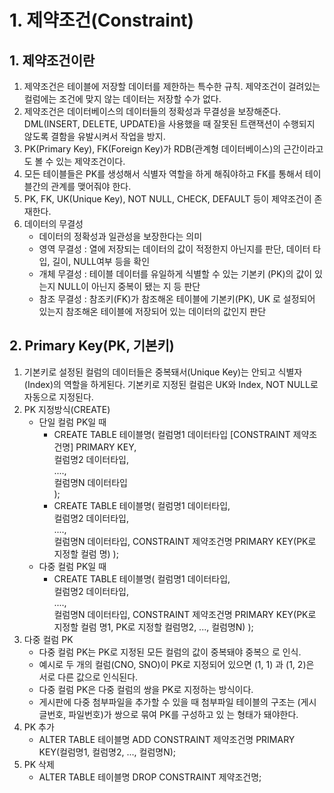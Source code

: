 # 1. 제약조건(Constraint)
## 1. 제약조건이란
1. 제약조건은 테이블에 저장할 데이터를 제한하는 특수한 규칙. 제약조건이 걸려있는 컬럼에는 조건에 맞지 않는 데이터는 저장할 수가 없다.
2. 제약조건은 데이터베이스의 데이터들의 정확성과 무결성을 보장해준다. DML(INSERT, DELETE, UPDATE)을 사용했을 때 잘못된 트랜잭션이 수행되지 않도록 결함을 유발시켜서 작업을 방지.
3. PK(Primary Key), FK(Foreign Key)가 RDB(관계형 데이터베이스)의 근간이라고도 볼 수 있는 제약조건이다.
4. 모든 테이블들은 PK를 생성해서 식별자 역할을 하게 해줘야하고 FK를 통해서 테이블간의 관계를 맺어줘야 한다.
5. PK, FK, UK(Unique Key), NOT NULL, CHECK, DEFAULT 등이 제약조건이 존재한다. 
6. 데이터의 무결성
    - 데이터의 정확성과 일관성을 보장한다는 의미
    - 영역 무결성 : 열에 저장되는 데이터의 값이 적정한지 아닌지를 
                   판단, 데이터 타입, 길이, NULL여부 등을 확인
    - 개체 무결성 : 테이블 데이터를 유일하게 식별할 수 있는 기본키
                   (PK)의 값이 있는지 NULL이 아닌지 중복이 됐는
                   지 등 판단
    - 참조 무결성 : 참조키(FK)가 참조해온 테이블에 기본키(PK), UK
                   로 설정되어 있는지 참조해온 테이블에 저장되어 
                   있는 데이터의 값인지 판단

## 2. Primary Key(PK, 기본키)
1. 기본키로 설정된 컬럼의 데이터들은 중복돼서(Unique Key)는 안되고 식별자(Index)의 역할을 하게된다. 기본키로 지정된 컬럼은 UK와 Index, NOT NULL로 자동으로 지정된다.
2. PK 지정방식(CREATE)
    - 단일 컬럼 PK일 때  
        - CREATE TABLE 테이블명(
              컬럼명1 데이터타입 [CONSTRAINT 제약조건명] PRIMARY
              KEY,  
              컬럼명2 데이터타입,  
              ....,  
              컬럼명N 데이터타입  
          );
        - CREATE TABLE 테이블명(
              컬럼명1 데이터타입,  
              컬럼명2 데이터타입,  
              ....,  
              컬럼명N 데이터타입,
              CONSTRAINT 제약조건명 PRIMARY KEY(PK로 지정할 컬럼
              명)
          );  
    - 다중 컬럼 PK일 때
        - CREATE TABLE 테이블명(
              컬럼명1 데이터타입,  
              컬럼명2 데이터타입,  
              ....,  
              컬럼명N 데이터타입,
              CONSTRAINT 제약조건명 PRIMARY KEY(PK로 지정할 컬럼
              명1, PK로 지정할 컬럼명2, ..., 컬럼명N)
          );  
3. 다중 컬럼 PK
    - 다중 컬럼 PK는 PK로 지정된 모든 컬럼의 값이 중복돼야 중복으
      로 인식.
    - 예시로 두 개의 컬럼(CNO, SNO)이 PK로 지정되어 있으면 (1, 1)
      과 (1, 2)은 서로 다른 값으로 인식된다.
    - 다중 컬럼 PK은 다중 컬럼의 쌍을 PK로 지정하는 방식이다.
    - 게시판에 다중 첨부파일을 추가할 수 있을 때 첨부파일 테이블의 
      구조는 (게시글번호, 파일번호)가 쌍으로 묶여 PK를 구성하고 있
      는 형태가 돼야한다.
4. PK 추가
    - ALTER TABLE 테이블명
          ADD CONSTRAINT 제약조건명 PRIMARY KEY(컬럼명1, 
          컬럼명2, ..., 컬럼명N);
5. PK 삭제
    - ALTER TABLE 테이블명
          DROP CONSTRAINT 제약조건명;
